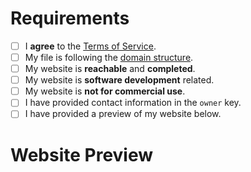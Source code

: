 <!--
YOU MUST FILL OUT THIS TEMPLATE FOR YOUR PR TO BE ACCEPTED!
-->

# Requirements
<!-- Your domain MUST pass ALL the requirements below, otherwise it WILL BE DENIED. -->
<!-- Change each checkbox to [x] (all lowercase, with no spaces between the brackets) to mark it as completed. -->

- [ ] I **agree** to the [Terms of Service](https://is-a.dev/terms). <!-- Your request MUST follow the TOS to be approved. -->
- [ ] My file is following the [domain structure](https://docs.is-a.dev/domain-structure/). <!-- Your JSON file is in the domains directory, the name is valid, etc. -->
- [ ] My website is **reachable** and **completed**. <!-- We do not permit simple "Hello, world!" or simply copied template websites with minimal changes. -->
- [ ] My website is **software development** related. <!-- Only your root subdomain needs to meet this requirement. -->
- [ ] My website is **not for commercial use**. <!-- Your website's purpose should not be to generate any form of revenue or profit. -->
- [ ] I have provided contact information in the `owner` key. <!-- Provide your email in the `email` field or another platform (e.g. X/Twitter or Discord) for contact. -->
- [ ] I have provided a preview of my website below. <!-- This step is required for your PR to be approved. -->

# Website Preview
<!-- Provide a link AND screenshot of your website below. -->
